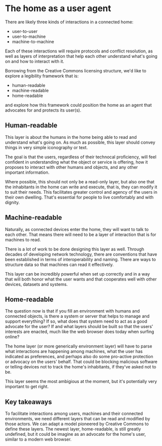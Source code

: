 # The home as a user agent

There are likely three kinds of interactions in a connected home: 

* user-to-user
* user-to-machine
* machine-to-machine

Each of these interactions will require protocols and conflict resolution, as well as layers of interpretation that help each other understand what's going on and how to interact with it. 

Borrowing from the Creative Commons licensing structure, we'd like to explore a legibility framework that is: 

* human-readable
* machine-readable
* home-readable

and explore how this framework could position the home as an agent that advocates for and protects its user(s). 

## Human-readable

This layer is about the humans in the home being able to read and understand what's going on. As much as possible, this layer should convey things in very simple iconography or text. 

The goal is that the users, regardless of their technocal proficiency, will feel confident in understanding what the object or service is offering, how it proposes to interact with other humans and objects, and any other important information.   

Where possible, this should not only be a read-only layer, but also one that the inhabitants in the home can write and execute, that is, they can modify it to suit their needs. This facilitates greater control and agency of the users in their own dwelling. That's essential for people to live comfortably and with dignity. 

## Machine-readable

Naturally, as connected devices enter the home, they will want to talk to each other. That means there will need to be a layer of interaction that is for machines to read. 

There is a lot of work to be done designing this layer as well. Through decades of developing network technology, there are  conventions that have been established in terms of interoperability and naming. There are ways to structure data so that machines can read it effectively. 

This layer can be incredibly powerful when set up correctly and in a way that will both honor what the user wants and that cooperates well with other devices, datasets and systems. 

## Home-readable
 
The question now is that if you fill an environment with humans and connected objects, is there a system or server that helps to manage and support everything? If so, what does that system need to act as a good advocate for the user? If and what layers should be built so that the users' interests are enacted, much like the web browser does today when surfing online? 

The home layer (or more generically environment layer) will have to parse what interactions are happening among machines, what the user has indicated as preferences, and perhaps also do some pro-active protection or advocacy on the users' behalf. That could be blocking malicious software or telling devices not to track the home's inhabitants, if they've asked not to be. 

This layer seems the most ambigious at the moment, but it's potentially very important to get right. 

## Key takeaways

To facilitate interactions among users, machines and their connected environments, we need different layers that can be read and modified by those actors. We can adapt a model pioneered by Creative Commons to define these layers. The newest layer, home-readable, is still greatly undefined, but it could be imagine as an advocate for the home's user, similar to a modern web browser.  